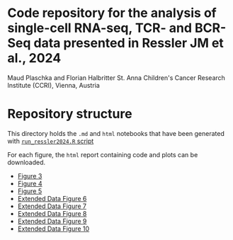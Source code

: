 # Code repository for the analysis of single-cell RNA-seq, TCR- and BCR-Seq data presented in Ressler JM et al., 2024
Maud Plaschka and Florian Halbritter
St. Anna Children's Cancer Research Institute (CCRI), Vienna, Austria

# Repository structure

This directory holds the `.md` and `html` notebooks that have been generated with [`run_ressler2024.R` script](https://github.com/cancerbits/ressler2024_neobcc/blob/main/run_ressler2024.R)

For each figure, the `html` report containing code and plots can be downloaded.

- [Figure 3](https://github.com/cancerbits/ressler2024_neobcc/blob/main/notebook/Figure3.html)
- [Figure 4](https://github.com/cancerbits/ressler2024_neobcc/blob/main/notebook/Figure4.html)
- [Figure 5](https://github.com/cancerbits/ressler2024_neobcc/blob/main/notebook/Figure5.html)
- [Extended Data Figure 6](https://github.com/cancerbits/ressler2024_neobcc/blob/main/notebook/ExtendedData_Figure6.html)
- [Extended Data Figure 7](https://github.com/cancerbits/ressler2024_neobcc/blob/main/notebook/ExtendedData_Figure7.html)
- [Extended Data Figure 8](https://github.com/cancerbits/ressler2024_neobcc/blob/main/notebook/ExtendedData_Figure8.html)
- [Extended Data Figure 9](https://github.com/cancerbits/ressler2024_neobcc/blob/main/notebook/ExtendedData_Figure9.html)
- [Extended Data Figure 10](https://github.com/cancerbits/ressler2024_neobcc/blob/main/notebook/ExtendedData_Figure10.html)

  


